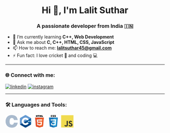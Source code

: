 
<h1 align="center">Hi 👋, I'm Lalit Suthar</h1>
<h3 align="center">A passionate developer from India 🇮🇳</h3>

- 🌱 I’m currently learning **C++, Web Development**
- 💬 Ask me about **C, C++, HTML, CSS, JavaScript**
- 📫 How to reach me: **lalitsuthar45@gmail.com**
- ⚡ Fun fact: I love cricket 🏏 and coding 💻

---

### 🌐 Connect with me:
<p align="left">
<a href="https://linkedin.com/in/YOUR-LINK" target="blank"><img align="center" src="https://cdn-icons-png.flaticon.com/512/174/174857.png" alt="linkedin" height="40" width="40" /></a>
<a href="https://instagram.com/YOUR-INSTAGRAM" target="blank"><img align="center" src="https://cdn-icons-png.flaticon.com/512/2111/2111463.png" alt="instagram" height="40" width="40" /></a>
</p>

---

### 🛠️ Languages and Tools:
<p align="left"> 
  <img src="https://raw.githubusercontent.com/devicons/devicon/master/icons/c/c-original.svg" alt="c" width="40" height="40"/>
  <img src="https://raw.githubusercontent.com/devicons/devicon/master/icons/cplusplus/cplusplus-original.svg" alt="cplusplus" width="40" height="40"/>
  <img src="https://raw.githubusercontent.com/devicons/devicon/master/icons/html5/html5-original-wordmark.svg" alt="html5" width="40" height="40"/>
  <img src="https://raw.githubusercontent.com/devicons/devicon/master/icons/css3/css3-original-wordmark.svg" alt="css3" width="40" height="40"/>
  <img src="https://raw.githubusercontent.com/devicons/devicon/master/icons/javascript/javascript-original.svg" alt="javascript" width="40" height="40"/>
</p>

